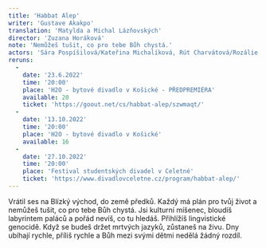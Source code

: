 ```yaml
---
title: 'Habbat Alep'
writer: 'Gustave Akakpo'
translation: 'Matylda a Michal Lázňovských'
director: 'Zuzana Horáková'
note: 'Nemůžeš tušit, co pro tebe Bůh chystá.'
actors: 'Sára Pospíšilová/Kateřina Michalíková, Rút Charvátová/Rozálie Matulová, Ema Zelená, Prokop Košař, Matěj Podlešák, Danny Spiess, Michael Rádl a Jakub Brunclík'
reruns:
  -  
    date: '23.6.2022'
    time: '20:00'
    place: 'H2O - bytové divadlo v Košické - PŘEDPREMIÉRA'
    available: 20
    ticket: 'https://goout.net/cs/habbat-alep/szwmaqt/'
  -  
    date: '13.10.2022'
    time: '20:00'
    place: 'H2O - bytové divadlo v Košické'
    available: 16
  -  
    date: '27.10.2022'
    time: '20:00'
    place: 'Festival studentských divadel v Celetné'
    ticket: 'https://www.divadlovceletne.cz/program/habbat-alep/'
---
```

Vrátil ses na Blízký východ, do země předků. Každý má plán pro tvůj život a nemůžeš tušit, co pro tebe Bůh chystá. Jsi kulturní míšenec, bloudíš labyrintem paláců a pořád nevíš, co tu hledáš. Přihlížíš lingvistické genocidě. Když se budeš držet mrtvých jazyků, zůstaneš na živu. Dny ubíhají rychle, příliš rychle a Bůh mezi svými dětmi nedělá žádný rozdíl.

